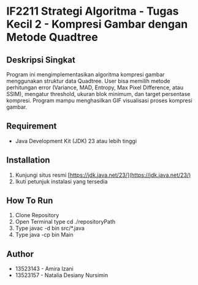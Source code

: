 # IF2211 Strategi Algoritma  - Tugas Kecil 2 - Kompresi Gambar dengan Metode Quadtree

## Deskripsi Singkat
Program ini mengimplementasikan algoritma kompresi gambar menggunakan struktur data Quadtree. User bisa memilih metode perhitungan error (Variance, MAD, Entropy, Max Pixel Difference, atau SSIM), mengatur threshold, ukuran blok minimum, dan target persentase kompresi. Program mampu menghasilkan GIF visualisasi proses kompresi gambar.

## Requirement
- Java Development Kit (JDK) 23 atau lebih tinggi

## Installation
1. Kunjungi situs resmi [https://jdk.java.net/23/](https://jdk.java.net/23/)
2. Ikuti petunjuk instalasi yang tersedia
   
## How To Run
1. Clone Repository
2. Open Terminal type cd ./repositoryPath
3. Type javac -d bin src/*.java
4. Type java -cp bin Main

## Author
- 13523143 - Amira Izani
- 13523157 - Natalia Desiany Nursimin
